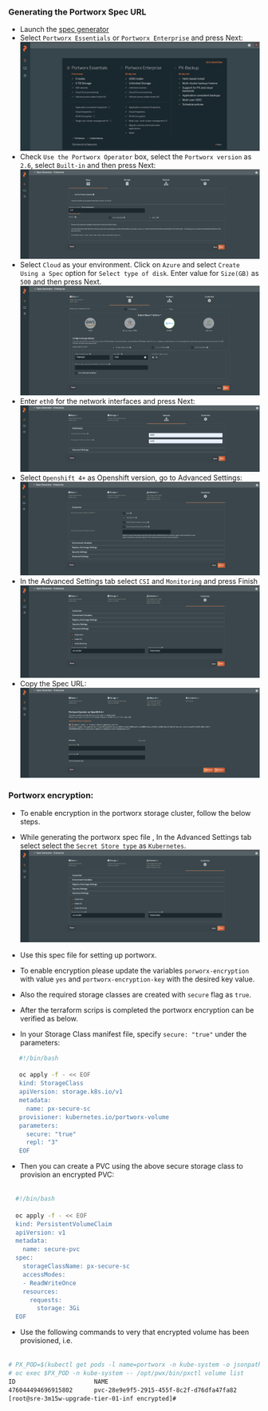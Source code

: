 ### Generating the Portworx Spec URL
* Launch the [spec generator](https://central.portworx.com/specGen/wizard)
* Select `Portworx Essentials` or `Portworx Enterprise` and press Next:
![Alt text](images/essential-enterprise.png)
* Check `Use the Portworx Operator` box, select the `Portworx version` as `2.6`, select `Built-in` and then press Next:
![Alt text](images/portworx-version.png)
* Select `Cloud` as your environment. Click on `Azure` and select `Create Using a Spec` option for `Select type of disk`.
Enter value for `Size(GB)` as `500` and then press Next.
![Alt text](images/azure-disk-size.png)
* Enter `eth0` for the network interfaces and press Next:
![Alt text](images/network.png)
* Select `Openshift 4+` as Openshift version, go to Advanced Settings:
![Alt text](images/ocp-version.png)
* In the Advanced Settings tab select `CSI` and `Monitoring` and press Finish
![Alt text](images/enable-csi-monitoring.png)
* Copy the Spec URL:
![Alt text](images/copy-spec-url.png)

### Portworx encryption: 

* To enable encryption in the portworx storage cluster, follow the below steps. 
* While generating the portworx spec file , In the Advanced Settings tab select select the `Secret Store type` as `Kubernetes`. 
![Alt text](images/secret-store-type.png)
* Use this spec file for setting up portworx. 
* To enable encryption please update the variables `porworx-encryption` with value `yes` and  `portworx-encryption-key` with the desired key value.
* Also the required storage classes are created with `secure` flag as `true`. 
* After the terraform scrips is completed the portworx encryption can be verified as below. 

* In your Storage Class manifest file, specify `secure: "true"` under the parameters:


```bash 
   #!/bin/bash

   oc apply -f - << EOF
   kind: StorageClass
   apiVersion: storage.k8s.io/v1
   metadata:
     name: px-secure-sc
   provisioner: kubernetes.io/portworx-volume
   parameters:
     secure: "true"
     repl: "3"
   EOF
  ``` 

* Then you can create a PVC using the above secure storage class to provision an encrypted PVC:


```bash 

  #!/bin/bash

  oc apply -f - << EOF
  kind: PersistentVolumeClaim
  apiVersion: v1
  metadata:
    name: secure-pvc
  spec:
    storageClassName: px-secure-sc
    accessModes:
    - ReadWriteOnce
    resources:
      requests:
        storage: 3Gi
  EOF

```

* Use the following commands to very that encrypted volume has been provisioned, i.e.

```bash 

# PX_POD=$(kubectl get pods -l name=portworx -n kube-system -o jsonpath='{.items[0].metadata.name}')
# oc exec $PX_POD -n kube-system -- /opt/pwx/bin/pxctl volume list
ID                      NAME                                            SIZE    HA      SHARED  ENCRYPTED       PROXY-VOLUME    IO_PRIORITY       STATUS          SNAP-ENABLED
476044494696915802      pvc-28e9e9f5-2915-455f-8c2f-d76dfa47fa82        3 GiB   3       no      yes             no              HIGH            up-    detached   no
[root@sre-3m15w-upgrade-tier-01-inf encrypted]#

```
